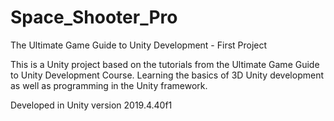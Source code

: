 # Space_Shooter_Pro
The Ultimate Game Guide to Unity Development - First Project

This is a Unity project based on the tutorials from the Ultimate Game Guide to Unity Development Course. Learning the basics of 3D Unity development as well as programming in the Unity framework.

Developed in Unity version 2019.4.40f1

